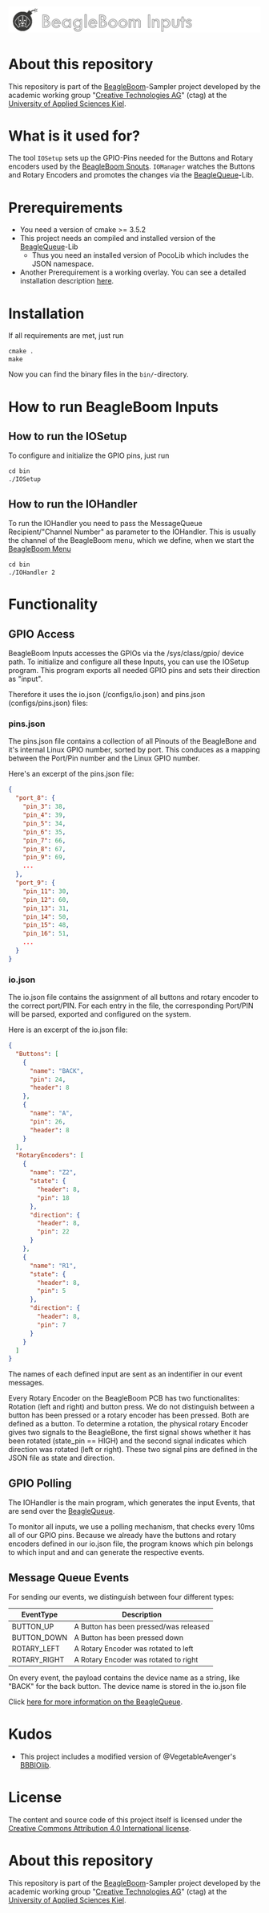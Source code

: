 # ![alt text](docs/inputs_logo.png "BeagleBoom Inputs")

# About this repository
This repository is part of the [BeagleBoom](https://github.com/beagleboom)-Sampler project developed by the academic working group "[Creative Technologies AG](http://www.creative-technologies.de/)" (ctag) at the [University of Applied Sciences Kiel](https://www.fh-kiel.de/).

# What is it used for?
The tool `IOSetup` sets up the GPIO-Pins needed for the Buttons and Rotary encoders used by the [BeagleBoom Snouts](https://github.com/BeagleBoom/Snouts).
`IOManager` watches the Buttons and Rotary Encoders and promotes the changes via the [BeagleQueue](https://github.com/BeagleBoom/BeagleQueue)-Lib.

# Prerequirements
- You need a version of cmake >= 3.5.2
- This project needs an compiled and installed version of the [BeagleQueue](https://github.com/BeagleBoom/BeagleQueue)-Lib
  - Thus you need an installed version of PocoLib which includes the JSON namespace.
- Another Prerequirement is a working overlay. You can see a detailed installation description [here](https://github.com/BeagleBoom/ADCManager/wiki/Overlays).

# Installation
If all requirements are met, just run
```
cmake .
make
```
Now you can find the binary files in the `bin/`-directory.

# How to run BeagleBoom Inputs
## How to run the IOSetup
To configure and initialize the GPIO pins, just run
```
cd bin
./IOSetup
```

## How to run the IOHandler
To run the IOHandler you need to pass the MessageQueue Recipient/"Channel Number" as parameter to the IOHandler. 
This is usually the channel of the BeagleBoom menu, which we define, when we start the [BeagleBoom Menu](https://github.com/BeagleBoom/Menu)

```
cd bin
./IOHandler 2
```


# Functionality
## GPIO Access
BeagleBoom Inputs accesses the GPIOs via the /sys/class/gpio/ device path.
To initialize and configure all these Inputs, you can use the IOSetup program.
This program exports all needed GPIO pins and sets their direction as "input".

Therefore it uses the io.json (/configs/io.json) and pins.json (configs/pins.json) files:

### pins.json
The pins.json file contains a collection of all Pinouts of the BeagleBone and it's internal Linux GPIO number, sorted by port.
This conduces as a mapping between the Port/Pin number and the Linux GPIO number.

Here's an excerpt of the pins.json file: 
``` json
{
  "port_8": {
    "pin_3": 38,
    "pin_4": 39,
    "pin_5": 34,
    "pin_6": 35,
    "pin_7": 66,
    "pin_8": 67,
    "pin_9": 69,
    ...
  },
  "port_9": {
    "pin_11": 30,
    "pin_12": 60,
    "pin_13": 31,
    "pin_14": 50,
    "pin_15": 48,
    "pin_16": 51,
    ...
  }
}
```

### io.json
The io.json file contains the assignment of all buttons and rotary encoder to the correct port/PIN. 
For each entry in the file, the corresponding Port/PIN will be parsed, exported and configured on the system.

Here is an excerpt of the io.json file: 
``` json
{
  "Buttons": [
    {
      "name": "BACK",
      "pin": 24,
      "header": 8
    },
    {
      "name": "A",
      "pin": 26,
      "header": 8
    }
  ],
  "RotaryEncoders": [
    {
      "name": "Z2",
      "state": {
        "header": 8,
        "pin": 18
      },
      "direction": {
        "header": 8,
        "pin": 22
      }
    },
    {
      "name": "R1",
      "state": {
        "header": 8,
        "pin": 5
      },
      "direction": {
        "header": 8,
        "pin": 7
      }
    }
  ]
}
```
The names of each defined input are sent as an indentifier in our event messages.

Every Rotary Encoder on the BeagleBoom PCB has two functionalites:
Rotation (left and right) and button press.
We do not distinguish between a button has been pressed or a rotary encoder has been pressed. Both are defined as a button.
To determine a rotation, the physical rotary Encoder gives two signals to the BeagleBone, the first signal shows whether it has been rotated (state_pin == HIGH) and the second signal indicates which direction was rotated (left or right). These two signal pins are defined in the JSON file as state and direction.


## GPIO Polling
The IOHandler is the main program, which generates the input Events, that are send over the [BeagleQueue](https://github.com/BeagleBoom/BeagleQueue).

To monitor all inputs, we use a polling mechanism, that checks every 10ms
all of our GPIO pins. Because we already have the buttons and rotary encoders defined in our io.json file, the program knows which pin belongs to which input and and can generate the respective events.

## Message Queue Events
For sending our events, we distinguish between four different types:

| EventType    	| Description                            	|
|--------------	|----------------------------------------	|
| BUTTON_UP    	| A Button has been pressed/was released 	|
| BUTTON_DOWN  	| A Button has been pressed down         	|
| ROTARY_LEFT  	| A Rotary Encoder was rotated to left   	|
| ROTARY_RIGHT 	| A Rotary Encoder was rotated to right  	|

On every event, the payload contains the device name as a string, like "BACK" for the back button. The device name is stored in the io.json file

Click [here for more information on the BeagleQueue](https://github.com/BeagleBoom/BeagleQueue).


# Kudos
- This project includes a modified version of @VegetableAvenger's [BBBIOlib](https://github.com/VegetableAvenger/BBBIOlib).

# License
The content and source code of this project itself is licensed under the [Creative Commons Attribution 4.0 International license](https://creativecommons.org/licenses/by/4.0/).

# About this repository
This repository is part of the [BeagleBoom](https://github.com/beagleboom)-Sampler project developed by the academic working group "[Creative Technologies AG](http://www.creative-technologies.de/)" (ctag) at the [University of Applied Sciences Kiel](https://www.fh-kiel.de/).
